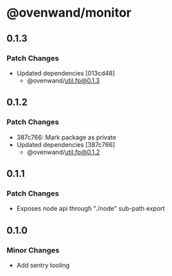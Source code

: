 # @ovenwand/monitor

## 0.1.3

### Patch Changes

- Updated dependencies [013cd48]
  - @ovenwand/util.fp@0.1.3

## 0.1.2

### Patch Changes

- 387c766: Mark package as private
- Updated dependencies [387c766]
  - @ovenwand/util.fp@0.1.2

## 0.1.1

### Patch Changes

- Exposes node api through "./node" sub-path export

## 0.1.0

### Minor Changes

- Add sentry tooling
